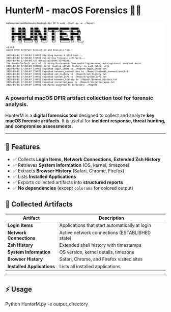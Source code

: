 # HunterM - macOS Forensics 🕵️‍♂️

![Banner](banner.png)

### A powerful macOS DFIR artifact collection tool for forensic analysis.

HunterM is a **digital forensics tool** designed to collect and analyze **key macOS forensic artifacts**. It is useful for **incident response, threat hunting, and compromise assessments**.

---

## 🚀 **Features**
- ✅ Collects **Login Items, Network Connections, Extended Zsh History**
- ✅ Retrieves **System Information** (OS, kernel, timezone)
- ✅ Extracts **Browser History** (Safari, Chrome, Firefox)
- ✅ Lists **Installed Applications**
- ✅ Exports collected artifacts into **structured reports**
- ✅ **No dependencies** (except `colorama` for colored output)

## 📌 Collected Artifacts

| **Artifact**            | **Description** |
|-------------------------|---------------------------------------------|
| **Login Items**         | Applications that start automatically at login |
| **Network Connections** | Active network connections (ESTABLISHED state) |
| **Zsh History**         | Extended shell history with timestamps |
| **System Information**  | OS version, kernel details, timezone |
| **Browser History**     | Safari, Chrome, and Firefox visited sites |
| **Installed Applications** | Lists all installed applications |

---
## ⚡ Usage

Python HunterM.py -e output_directory

